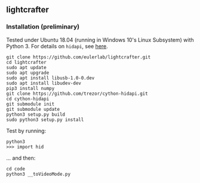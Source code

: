## lightcrafter

### Installation (preliminary)

Tested under Ubuntu 18.04 (running in Windows 10's Linux Subsystem) with Python 3. For details on `hidapi`, see [here](/https://pypi.org/project/hidapi/0.7.99.post19/#install).

```
git clone https://github.com/eulerlab/lightcrafter.git
cd lightcrafter
sudo apt update
sudo apt upgrade
sudo apt install libusb-1.0-0.dev
sudo apt install libudev-dev
pip3 install numpy
git clone https://github.com/trezor/cython-hidapi.git
cd cython-hidapi
git submodule init
git submodule update
python3 setup.py build
sudo python3 setup.py install
```

Test by running:
```
python3
>>> import hid
```
... and then:
```
cd code
python3 __toVideoMode.py
```



